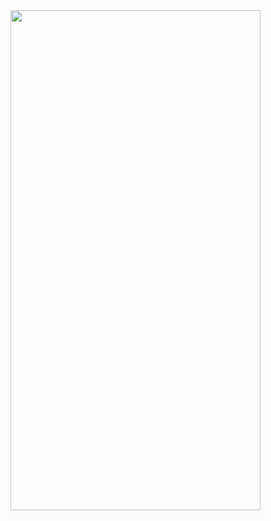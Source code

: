 
<img src="https://user-images.githubusercontent.com/91384732/166170826-cd769754-7e1c-418e-93c4-237780813687.png" width="400" height="800" />
